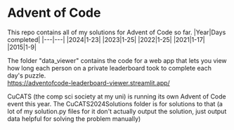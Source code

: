 # Advent of Code
This repo contains all of my solutions for Advent of Code so far.
|Year|Days completed|
|---|---|
|2024|1-23|
|2023|1-25|
|2022|1-25|
|2021|1-17|
|2015|1-9|

The folder "data_viewer" contains the code for a web app that lets you view how long each person on a private leaderboard took to complete each day's puzzle.\
https://adventofcode-leaderboard-viewer.streamlit.app/

CuCATS (the comp sci society at my uni) is running its own Advent of Code event this year. The CuCATS2024Solutions folder is for solutions to that (a lot of my solution.py files for it don't actually output the solution, just output data helpful for solving the problem manually)